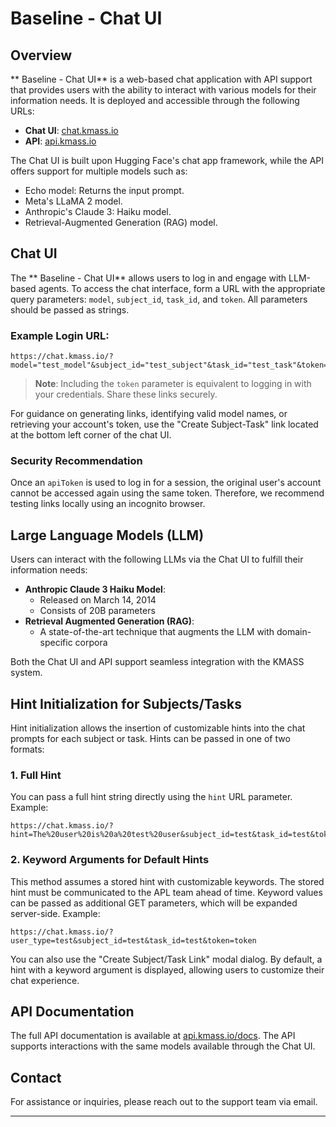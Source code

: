 
#  Baseline - Chat UI

## Overview

** Baseline - Chat UI** is a web-based chat application with API support that provides users with the ability to interact with various models for their information needs. It is deployed and accessible through the following URLs:

- **Chat UI**: [chat.kmass.io](https://chat.kmass.io)
- **API**: [api.kmass.io](https://api.kmass.io)
  
The Chat UI is built upon Hugging Face's chat app framework, while the API offers support for multiple models such as:

- Echo model: Returns the input prompt.
- Meta's LLaMA 2 model.
- Anthropic's Claude 3: Haiku model.
- Retrieval-Augmented Generation (RAG) model.

## Chat UI

The ** Baseline - Chat UI** allows users to log in and engage with LLM-based agents. To access the chat interface, form a URL with the appropriate query parameters: `model`, `subject_id`, `task_id`, and `token`. All parameters should be passed as strings.

### Example Login URL:
```
https://chat.kmass.io/?model="test_model"&subject_id="test_subject"&task_id="test_task"&token="ThisIsATestToken"
```

> **Note**: Including the `token` parameter is equivalent to logging in with your credentials. Share these links securely.

For guidance on generating links, identifying valid model names, or retrieving your account's token, use the "Create Subject-Task" link located at the bottom left corner of the chat UI.

### Security Recommendation
Once an `apiToken` is used to log in for a session, the original user's account cannot be accessed again using the same token. Therefore, we recommend testing links locally using an incognito browser.

## Large Language Models (LLM)

Users can interact with the following LLMs via the Chat UI to fulfill their information needs:

- **Anthropic Claude 3 Haiku Model**: 
  - Released on March 14, 2014
  - Consists of 20B parameters
- **Retrieval Augmented Generation (RAG)**: 
  - A state-of-the-art technique that augments the LLM with domain-specific corpora

Both the Chat UI and API support seamless integration with the KMASS system.

## Hint Initialization for Subjects/Tasks

Hint initialization allows the insertion of customizable hints into the chat prompts for each subject or task. Hints can be passed in one of two formats:

### 1. Full Hint

You can pass a full hint string directly using the `hint` URL parameter. Example:
```
https://chat.kmass.io/?hint=The%20user%20is%20a%20test%20user&subject_id=test&task_id=test&token=token
```

### 2. Keyword Arguments for Default Hints

This method assumes a stored hint with customizable keywords. The stored hint must be communicated to the APL team ahead of time. Keyword values can be passed as additional GET parameters, which will be expanded server-side. Example:
```
https://chat.kmass.io/?user_type=test&subject_id=test&task_id=test&token=token
```

You can also use the "Create Subject/Task Link" modal dialog. By default, a hint with a keyword argument is displayed, allowing users to customize their chat experience.

## API Documentation

The full API documentation is available at [api.kmass.io/docs](https://api.kmass.io/docs). The API supports interactions with the same models available through the Chat UI.

## Contact

For assistance or inquiries, please reach out to the  support team via email.

--- 